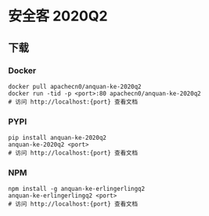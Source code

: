 # 安全客 2020Q2

## 下载

### Docker

```
docker pull apachecn0/anquan-ke-2020q2
docker run -tid -p <port>:80 apachecn0/anquan-ke-2020q2
# 访问 http://localhost:{port} 查看文档
```

### PYPI

```
pip install anquan-ke-2020q2
anquan-ke-2020q2 <port>
# 访问 http://localhost:{port} 查看文档
```

### NPM

```
npm install -g anquan-ke-erlingerlingq2
anquan-ke-erlingerlingq2 <port>
# 访问 http://localhost:{port} 查看文档
```
